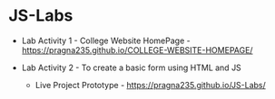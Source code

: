 # JS-Labs

* Lab Activity 1 - College Website HomePage - https://pragna235.github.io/COLLEGE-WEBSITE-HOMEPAGE/

* Lab Activity 2 - To create a basic form using HTML and JS
  * Live Project Prototype - https://pragna235.github.io/JS-Labs/
